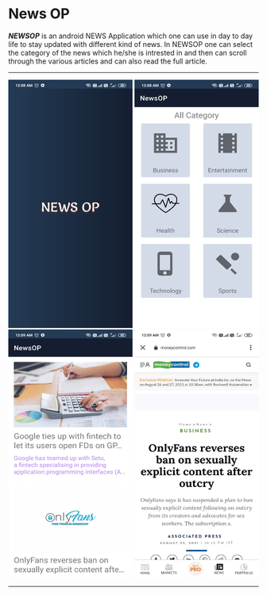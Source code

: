 # News OP

***NEWSOP*** is an android NEWS Application which one can use in day to day life to stay updated with different kind of news.
In NEWSOP one can select the category of the news which he/she is intrested in and then can scroll through the various articles and can also read the full article.

***

<p float = "left">
<tr>
  <td><img src="https://github.com/Sahil2012/News_OP/blob/master/appImage/Screenshot_2021-08-27-00-08-46-987_com.example.newsop.jpg" height = "500px" width= "250px"></td>
  <td><img src="https://github.com/Sahil2012/News_OP/blob/master/appImage/Screenshot_2021-08-27-00-08-53-555_com.example.newsop.jpg" height = "500px" width= "250px"></td>
  <td><img src="https://github.com/Sahil2012/News_OP/blob/master/appImage/Screenshot_2021-08-27-00-09-03-995_com.example.newsop.jpg" height = "500px" width= "250px"></td>
  <td><img src="https://github.com/Sahil2012/News_OP/blob/master/appImage/Screenshot_2021-08-27-00-09-18-628_com.android.chrome.jpg" height = "500px" width= "250px"></td>
</tr>
<p>

***
